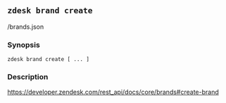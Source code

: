 ## `zdesk brand create`

/brands.json

### Synopsis

    zdesk brand create [ ... ]

### Description

https://developer.zendesk.com/rest_api/docs/core/brands#create-brand

